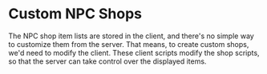 Custom NPC Shops
=============================================================================

The NPC shop item lists are stored in the client, and there's no simple
way to customize them from the server. That means, to create custom shops,
we'd need to modify the client. These client scripts modify the shop
scripts, so that the server can take control over the displayed items.
